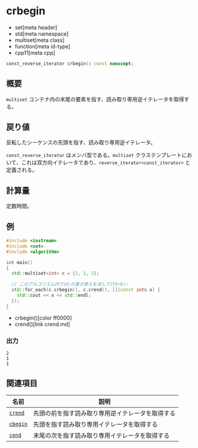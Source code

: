 # crbegin
* set[meta header]
* std[meta namespace]
* multiset[meta class]
* function[meta id-type]
* cpp11[meta cpp]

```cpp
const_reverse_iterator crbegin() const noexcept;
```


## 概要
`multiset` コンテナ内の末尾の要素を指す、読み取り専用逆イテレータを取得する。


## 戻り値
反転したシーケンスの先頭を指す、読み取り専用逆イテレータ。

`const_reverse_iterator` はメンバ型である。`multiset` クラステンプレートにおいて、これは双方向イテレータであり、`reverse_iterator<const_iterator>` と定義される。


## 計算量
定数時間。


## 例
```cpp example
#include <iostream>
#include <set>
#include <algorithm>

int main()
{
  std::multiset<int> c = {1, 1, 2};

  // このアルゴリズム内ではcの書き換えを決して行わない
  std::for_each(c.crbegin(), c.crend(), [](const int& x) {
    std::cout << x << std::endl;
  });
}
```
* crbegin()[color ff0000]
* crend()[link crend.md]

### 出力
```
2
1
1
```

## 関連項目

| 名前                    | 説明                             |
|-------------------------|----------------------------------|
| [`crend`](crend.md)   | 先頭の前を指す読み取り専用逆イテレータを取得する |
| [`cbegin`](cbegin.md) | 先頭を指す読み取り専用イテレータを取得する   |
| [`cend`](cend.md)     | 末尾の次を指す読み取り専用イテレータを取得する   |

